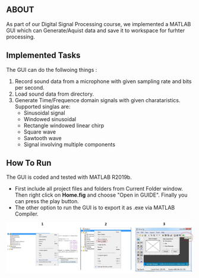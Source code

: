 ## ABOUT
As part of our Digital Signal Processing course, we implemented a MATLAB GUI which can Generate/Aquist data and save it to workspace for furhter processing.
## Implemented Tasks
The GUI can do the follwoing things :
1. Record sound data from a microphone with given sampling rate and bits per second.
1. Load sound data from directory.
1. Generate Time/Frequence domain signals with given charataristics. Supported singlas are:
      * Sinusoidal signal
      * Windowed sinusoidal
      * Rectangle windowed linear chirp
      * Square wave
      * Sawtooth wave
      * Signal involving multiple components
## How To Run
The GUI is coded and tested with MATLAB R2019b.<br>
* First include all project files and folders from Current Folder window. Then right click on <strong>Home.fig</strong> and choose "Open in GUIDE". Finally you can press the play button. 
* The other option to run the GUI is to export it as .exe via MATLAB Compiler.

<p align="center">
  <img src="https://github.com/moured/Matlab-Data-Generator/blob/master/steps.JPG?raw=true" />
</p>
